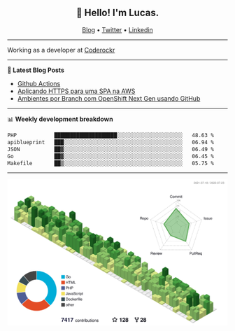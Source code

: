 <h2 align="center">👋 Hello! I'm Lucas.</h2>
<p align="center">
  <a href="https://www.lucassabreu.net.br/">Blog</a> •
  <a href="https://twitter.com/lucassabreu">Twitter</a> •
  <a href="https://www.linkedin.com/in/lucassantosabreu/">Linkedin</a>
</p>

---

Working as a developer at [Coderockr](https://github.com/Coderockr)

---

**📝 Latest Blog Posts**

<!-- BLOG-POST-LIST:START -->
- [Github Actions](https://www.lucassabreu.net.br/post/github-actions/)
- [Aplicando HTTPS para uma SPA na AWS](https://www.lucassabreu.net.br/post/aplicando-https-para-uma-spa-na-aws/)
- [Ambientes por Branch com OpenShift Next Gen usando GitHub](https://www.lucassabreu.net.br/post/ambientes-por-branch-com-openshift-next-gen-usando-github/)
<!-- BLOG-POST-LIST:END -->

---

📊 **Weekly development breakdown**
<!--START_SECTION:waka-->
```text
PHP            ████████████████████░░░░░░░░░░░░░░░░░░░░░   48.63 % 
apiblueprint   ███░░░░░░░░░░░░░░░░░░░░░░░░░░░░░░░░░░░░░░   06.94 % 
JSON           ██▓░░░░░░░░░░░░░░░░░░░░░░░░░░░░░░░░░░░░░░   06.49 % 
Go             ██▓░░░░░░░░░░░░░░░░░░░░░░░░░░░░░░░░░░░░░░   06.45 % 
Makefile       ██▒░░░░░░░░░░░░░░░░░░░░░░░░░░░░░░░░░░░░░░   05.75 % 
```
<!--END_SECTION:waka-->

---

![](./profile-3d-contrib/profile-green-animate.svg)
